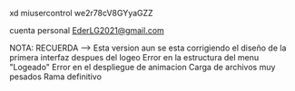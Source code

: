 xd
miusercontrol
we2r78cV8GYyaGZZ

cuenta personal EderLG2021@gmail.com

NOTA:
RECUERDA --> Esta version aun se esta corrigiendo el diseño de la primera interfaz despues del logeo
Error en la estructura del menu "Logeado"
Error en el despliegue de animacion
Carga de archivos muy pesados
Rama definitivo
